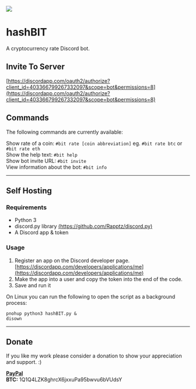 ![](https://i.imgur.com/CNfAtAK.png)

# hashBIT
A cryptocurrency rate Discord bot.

## Invite To Server
[https://discordapp.com/oauth2/authorize?client_id=403366799267332097&scope=bot&permissions=8](https://discordapp.com/oauth2/authorize?client_id=403366799267332097&scope=bot&permissions=8)

## Commands
The following commands are currently available:    

Show rate of a coin: `#bit rate [coin abbreviation]` eg. `#bit rate btc` or `#bit rate eth`    
Show the help text: `#bit help`    
Show bot invite URL: `#bit invite`    
View information about the bot: `#bit info`    

----------

## Self Hosting

### Requirements    
- Python 3
- discord.py library [(https://github.com/Rapptz/discord.py)](https://github.com/Rapptz/discord.py)
- A Discord app & token

### Usage
1. Register an app on the Discord developer page. [https://discordapp.com/developers/applications/me](https://discordapp.com/developers/applications/me)
2. Make the app into a user and copy the token into the end of the code.
3. Save and run it

On Linux you can run the following to open the script as a background process:
```
pnohup python3 hashBIT.py &
disown
```

----------
## Donate
If you like my work please consider a donation to show your appreciation and support. :)

**[PayPal](https://paypal.me/fuzzymannerz)**       
**BTC:** 1Q1Q4LZK8ghrcX6jxxuPa95bwvu6bVUdsY
